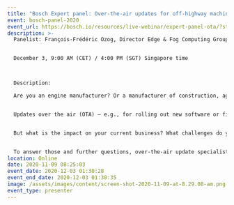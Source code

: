 ```yaml
---
title: "Bosch Expert panel: Over-the-air updates for off-highway machinery"
event: bosch-panel-2020
event_url: https://bosch.io/resources/live-webinar/expert-panel-ota/?std1=mailing_external&std2=email&std3=7012o000001ep8m&std4=linaro&utm_source=mailing_external&utm_medium=email&utm_campaign=7012o000001ep8m&utm_content=linaro
description: >-
  Panelist: François-Frédéric Ozog, Director Edge & Fog Computing Group, Linaro


  December 3, 9:00 AM (CET) / 4:00 PM (SGT) Singapore time 



  Description:

  Are you an engine manufacturer? Or a manufacturer of construction, agricultural, maritime, or other off-highway machinery and equipment? Your customers need to know that these assets are ready to roll when and as required.


  Updates over the air (OTA) – e.g., for rolling out new software or firmware packages – can help reduce downtime and maintenance efforts. What’s more, they can also optimize the performance of industrial assets in the field.


  But what is the impact on your current business? What challenges do you have to consider? And finally, what role will OTA play in the coming years?


  To answer those and further questions, over-the-air update specialists join our expert panel. Register now to benefit from their experience and to address your questions!
location: Online
date: 2020-11-09 08:25:03
event_date: 2020-12-03 01:30:28
event_end_date: 2020-12-03 01:30:35
image: /assets/images/content/screen-shot-2020-11-09-at-8.29.08-am.png
event_type: presenter
---
```

